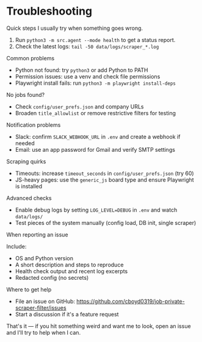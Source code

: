 # Troubleshooting

Quick steps I usually try when something goes wrong.

1. Run `python3 -m src.agent --mode health` to get a status report.
2. Check the latest logs: `tail -50 data/logs/scraper_*.log`

Common problems

- Python not found: try `python3` or add Python to PATH
- Permission issues: use a venv and check file permissions
- Playwright install fails: run `python3 -m playwright install-deps`

No jobs found?

- Check `config/user_prefs.json` and company URLs
- Broaden `title_allowlist` or remove restrictive filters for testing

Notification problems

- Slack: confirm `SLACK_WEBHOOK_URL` in `.env` and create a webhook if needed
- Email: use an app password for Gmail and verify SMTP settings

Scraping quirks

- Timeouts: increase `timeout_seconds` in `config/user_prefs.json` (try 60)
- JS-heavy pages: use the `generic_js` board type and ensure Playwright is installed

Advanced checks

- Enable debug logs by setting `LOG_LEVEL=DEBUG` in `.env` and watch `data/logs/`
- Test pieces of the system manually (config load, DB init, single scraper)

When reporting an issue

Include:

- OS and Python version
- A short description and steps to reproduce
- Health check output and recent log excerpts
- Redacted config (no secrets)

Where to get help

- File an issue on GitHub: <https://github.com/cboyd0319/job-private-scraper-filter/issues>
- Start a discussion if it's a feature request

That's it — if you hit something weird and want me to look, open an issue and I'll try to help when I can.
